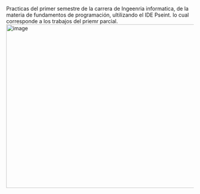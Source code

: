 Practicas del primer semestre de la carrera de Ingeenria informatica, de la materia de fundamentos de programación, ultilizando el IDE Pseint.
lo cual corresponde a los trabajos del priemr parcial.
<img width="800" height="440" alt="image" src="https://github.com/user-attachments/assets/56b13531-8cd7-4977-8531-31c3aa5e9e00" />
